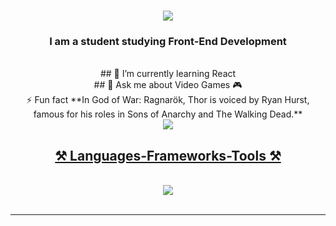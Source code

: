 <h1 align="center">
    <img src="https://readme-typing-svg.herokuapp.com/?font=Righteous&size=35&center=true&vCenter=true&width=500&height=70&duration=4000&lines=Hi+There!+👋;+I'm+Roman+/+Fantomey!;" />
</h1>



<h3 align="center">I am a student studying Front-End Development</h3>

<br/>



<div align="center">
 ## 🌱 I’m currently learning  React 
    <br/>
 ## 💬 Ask me about  Video Games 🎮 
    <br/>
⚡ Fun fact **In God of War: Ragnarök, Thor is voiced by Ryan Hurst, famous for his roles in Sons of Anarchy and The Walking Dead.**
 </div>

<div align="center"> 
  <a href="mailto:roma.purig@gmail.com">
    <img src="https://img.shields.io/badge/Gmail-333333?style=for-the-badge&logo=gmail&logoColor=red" />
</div>


 

 <h2 align="center">⚒️ Languages-Frameworks-Tools ⚒️</h2>
<br/>
<div align="center">
    <img src="https://skillicons.dev/icons?i=html,css,javascript,git,vscode,bootstrap" />
</div>
<br/>
<hr/>
